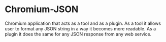 Chromium-JSON
=============

Chromium application that acts as a tool and as a plugin. As a tool it allows user to format any JSON string in a way it becomes more readable. As a plugin it does the same for any JSON response from any web service.
